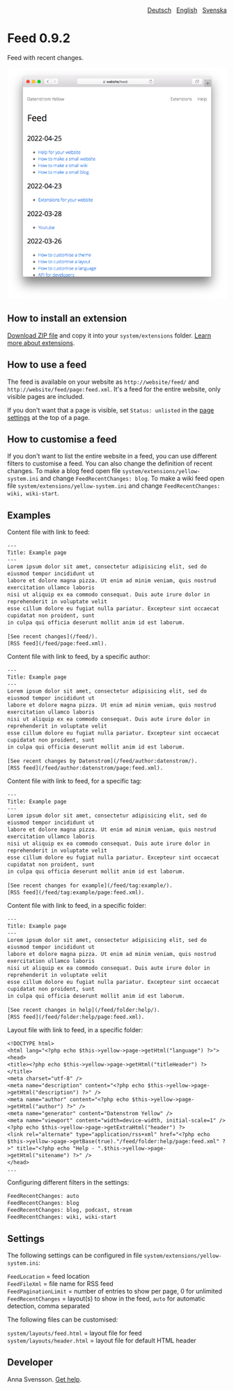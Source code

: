 <p align="right"><a href="README-de.md">Deutsch</a> &nbsp; <a href="README.md">English</a> &nbsp; <a href="README-sv.md">Svenska</a></p>

# Feed 0.9.2

Feed with recent changes.

<p align="center"><img src="SCREENSHOT.png" alt="Screenshot"></p>

## How to install an extension

[Download ZIP file](https://github.com/annaesvensson/yellow-feed/archive/refs/heads/main.zip) and copy it into your `system/extensions` folder. [Learn more about extensions](https://github.com/annaesvensson/yellow-update).

## How to use a feed

The feed is available on your website as `http://website/feed/` and `http://website/feed/page:feed.xml`. It's a feed for the entire website, only visible pages are included.

If you don't want that a page is visible, set `Status: unlisted` in the [page settings](https://github.com/annaesvensson/yellow-core#settings-page) at the top of a page.

## How to customise a feed

If you don't want to list the entire website in a feed, you can use different filters to customise a feed. You can also change the definition of recent changes. To make a blog feed open file `system/extensions/yellow-system.ini` and change `FeedRecentChanges: blog`. To make a wiki feed open file `system/extensions/yellow-system.ini` and change `FeedRecentChanges: wiki, wiki-start`.

## Examples

Content file with link to feed:

    ---
    Title: Example page
    ---
    Lorem ipsum dolor sit amet, consectetur adipisicing elit, sed do eiusmod tempor incididunt ut 
    labore et dolore magna pizza. Ut enim ad minim veniam, quis nostrud exercitation ullamco laboris 
    nisi ut aliquip ex ea commodo consequat. Duis aute irure dolor in reprehenderit in voluptate velit 
    esse cillum dolore eu fugiat nulla pariatur. Excepteur sint occaecat cupidatat non proident, sunt 
    in culpa qui officia deserunt mollit anim id est laborum.
    
    [See recent changes](/feed/). 
    [RSS feed](/feed/page:feed.xml).

Content file with link to feed, by a specific author:

    ---
    Title: Example page
    ---
    Lorem ipsum dolor sit amet, consectetur adipisicing elit, sed do eiusmod tempor incididunt ut 
    labore et dolore magna pizza. Ut enim ad minim veniam, quis nostrud exercitation ullamco laboris 
    nisi ut aliquip ex ea commodo consequat. Duis aute irure dolor in reprehenderit in voluptate velit 
    esse cillum dolore eu fugiat nulla pariatur. Excepteur sint occaecat cupidatat non proident, sunt 
    in culpa qui officia deserunt mollit anim id est laborum.

    [See recent changes by Datenstrom](/feed/author:datenstrom/). 
    [RSS feed](/feed/author:datenstrom/page:feed.xml).

Content file with link to feed, for a specific tag:

    ---
    Title: Example page
    ---
    Lorem ipsum dolor sit amet, consectetur adipisicing elit, sed do eiusmod tempor incididunt ut 
    labore et dolore magna pizza. Ut enim ad minim veniam, quis nostrud exercitation ullamco laboris 
    nisi ut aliquip ex ea commodo consequat. Duis aute irure dolor in reprehenderit in voluptate velit 
    esse cillum dolore eu fugiat nulla pariatur. Excepteur sint occaecat cupidatat non proident, sunt 
    in culpa qui officia deserunt mollit anim id est laborum.

    [See recent changes for example](/feed/tag:example/). 
    [RSS feed](/feed/tag:example/page:feed.xml).

Content file with link to feed, in a specific folder:

    ---
    Title: Example page
    ---
    Lorem ipsum dolor sit amet, consectetur adipisicing elit, sed do eiusmod tempor incididunt ut 
    labore et dolore magna pizza. Ut enim ad minim veniam, quis nostrud exercitation ullamco laboris 
    nisi ut aliquip ex ea commodo consequat. Duis aute irure dolor in reprehenderit in voluptate velit 
    esse cillum dolore eu fugiat nulla pariatur. Excepteur sint occaecat cupidatat non proident, sunt 
    in culpa qui officia deserunt mollit anim id est laborum.

    [See recent changes in help](/feed/folder:help/). 
    [RSS feed](/feed/folder:help/page:feed.xml).

Layout file with link to feed, in a specific folder:

    <!DOCTYPE html>
    <html lang="<?php echo $this->yellow->page->getHtml("language") ?>">
    <head>
    <title><?php echo $this->yellow->page->getHtml("titleHeader") ?></title>
    <meta charset="utf-8" />
    <meta name="description" content="<?php echo $this->yellow->page->getHtml("description") ?>" />
    <meta name="author" content="<?php echo $this->yellow->page->getHtml("author") ?>" />
    <meta name="generator" content="Datenstrom Yellow" />
    <meta name="viewport" content="width=device-width, initial-scale=1" />
    <?php echo $this->yellow->page->getExtraHtml("header") ?>
    <link rel="alternate" type="application/rss+xml" href="<?php echo $this->yellow->page->getBase(true)."/feed/folder:help/page:feed.xml" ?>" title="<?php echo "Help - ".$this->yellow->page->getHtml("sitename") ?>" />
    </head>
    ...

Configuring different filters in the settings:

```
FeedRecentChanges: auto
FeedRecentChanges: blog
FeedRecentChanges: blog, podcast, stream
FeedRecentChanges: wiki, wiki-start
```

## Settings

The following settings can be configured in file `system/extensions/yellow-system.ini`:

`FeedLocation` = feed location  
`FeedFileXml` = file name for RSS feed  
`FeedPaginationLimit` = number of entries to show per page, 0 for unlimited  
`FeedRecentChanges` = layout(s) to show in the feed, `auto` for automatic detection, comma separated  

The following files can be customised:

`system/layouts/feed.html` = layout file for feed  
`system/layouts/header.html` = layout file for default HTML header  

## Developer

Anna Svensson. [Get help](https://datenstrom.se/yellow/help/).
